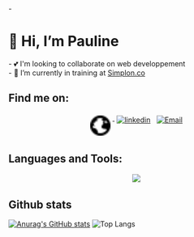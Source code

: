<div display="flex" flex-direction="column">
- <h1>👋 Hi, I’m Pauline</h1>
- 💕 I'm looking to collaborate on web developpement  <br>
- 🌱 I’m currently in training at <a href="https://simplon.co/">Simplon.co</a> <br>
</div>

## Find me on:
<p align="center">
 <a href="https://curtpauline.000webhostapp.com/" target="_blank" rel="noopener noreferrer"> 
<img src="https://raw.githubusercontent.com/iconic/open-iconic/master/svg/globe.svg" alt="Website" height="40" style="vertical-align:top; margin:4px"> 
 </a>
 <a href="https://www.linkedin.com/in/pauline-curt-488a52254/" target="_blank" rel="noopener noreferrer"> 
  <img src="https://cdn.jsdelivr.net/gh/devicons/devicon/icons/linkedin/linkedin-original.svg"  alt="linkedin" height="40" style="vertical-align:top; margin:4px"></a>
 <a href="mailto:curtpauline@gmail.com"> 
  <img src="https://cdn.jsdelivr.net/npm/simple-icons@v3/icons/gmail.svg" alt="Email" height="40" style="vertical-align:top; margin:4px">
 </a>
 
</p>

## Languages and Tools:
<p align="center">
  <a href="https://skillicons.dev">
    <img src="https://skillicons.dev/icons?i=html,css,scss,js,vue,php,mysql,git,figma,vscode" />
  </a>
</p>
 
## Github stats
<p display="flex" align-items="center">

 [![Anurag's GitHub stats](https://github-readme-stats.vercel.app/api?username=PaulineCurt&show_icons=true&theme=rose_pine)](https://github.com/anuraghazra/github-readme-stats)
![Top Langs](https://github-readme-stats.vercel.app/api/top-langs/?username=CharalambosIoannou&theme=tokyonight)
 
</p>


<!---
PaulineCurt/PaulineCurt is a ✨ special ✨ repository because its `README.md` (this file) appears on your GitHub profile.
You can click the Preview link to take a look at your changes.
--->
